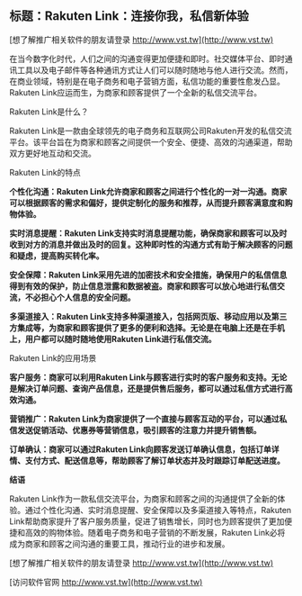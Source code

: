 ## **标题：Rakuten Link：连接你我，私信新体验**

[想了解推广相关软件的朋友请登录 http://www.vst.tw](http://www.vst.tw)

在当今数字化时代，人们之间的沟通变得更加便捷和即时。社交媒体平台、即时通讯工具以及电子邮件等各种通讯方式让人们可以随时随地与他人进行交流。然而，在商业领域，特别是在电子商务和电子营销方面，私信功能的重要性愈发凸显。Rakuten Link应运而生，为商家和顾客提供了一个全新的私信交流平台。

Rakuten Link是什么？

Rakuten Link是一款由全球领先的电子商务和互联网公司Rakuten开发的私信交流平台。该平台旨在为商家和顾客之间提供一个安全、便捷、高效的沟通渠道，帮助双方更好地互动和交流。

Rakuten Link的特点

**个性化沟通：Rakuten Link允许商家和顾客之间进行个性化的一对一沟通。商家可以根据顾客的需求和偏好，提供定制化的服务和推荐，从而提升顾客满意度和购物体验。**

**实时消息提醒：Rakuten Link支持实时消息提醒功能，确保商家和顾客可以及时收到对方的消息并做出及时的回复。这种即时性的沟通方式有助于解决顾客的问题和疑虑，提高购买转化率。**

**安全保障：Rakuten Link采用先进的加密技术和安全措施，确保用户的私信信息得到有效的保护，防止信息泄露和数据被盗。商家和顾客可以放心地进行私信交流，不必担心个人信息的安全问题。**

**多渠道接入：Rakuten Link支持多种渠道接入，包括网页版、移动应用以及第三方集成等，为商家和顾客提供了更多的便利和选择。无论是在电脑上还是在手机上，用户都可以随时随地使用Rakuten Link进行私信交流。**

Rakuten Link的应用场景

**客户服务：商家可以利用Rakuten Link与顾客进行实时的客户服务和支持。无论是解决订单问题、查询产品信息，还是提供售后服务，都可以通过私信方式进行高效沟通。**

**营销推广：Rakuten Link为商家提供了一个直接与顾客互动的平台，可以通过私信发送促销活动、优惠券等营销信息，吸引顾客的注意力并提升销售额。**

**订单确认：商家可以通过Rakuten Link向顾客发送订单确认信息，包括订单详情、支付方式、配送信息等，帮助顾客了解订单状态并及时跟踪订单配送进度。**

**结语**

Rakuten Link作为一款私信交流平台，为商家和顾客之间的沟通提供了全新的体验。通过个性化沟通、实时消息提醒、安全保障以及多渠道接入等特点，Rakuten Link帮助商家提升了客户服务质量，促进了销售增长，同时也为顾客提供了更加便捷和高效的购物体验。随着电子商务和电子营销的不断发展，Rakuten Link必将成为商家和顾客之间沟通的重要工具，推动行业的进步和发展。

[想了解推广相关软件的朋友请登录 http://www.vst.tw](http://www.vst.tw)


[访问软件官网 http://www.vst.tw](http://www.vst.tw)
